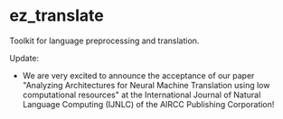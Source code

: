 # ez_translate
 Toolkit for language preprocessing and translation.
 
 Update: 
 - We are very excited to announce the acceptance of our paper "Analyzing Architectures for Neural Machine Translation using low computational resources" at the International Journal of Natural Language Computing (IJNLC) of the AIRCC Publishing Corporation!

